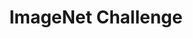 ---
title: "ImageNet Challenge"

categories: ['']

tags: ['ImageNet', 'Challenge']

arwords: 'مجال التعرف على الصور'

arexps: []

enwords: ['ImageNet Challenge']

enexps: []

arlexicons: 'ج'

enlexicons: 'I'

authors: ['Ruqayya Roshdy']

translators: ['']

citations: 'تطبيقات الذكاء الاصطناعي في خدمة اللغة العربية'

sources: 'مركز الملك عبدالله بن عبدالعزيز الدولي لخدمة اللغة العربية'

word: "true"

slug: ""
---